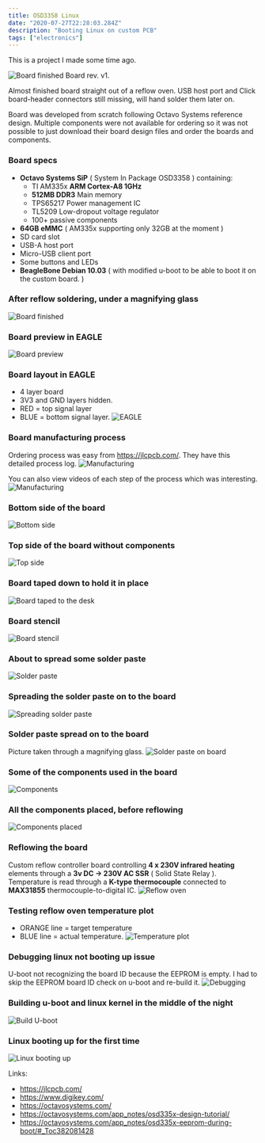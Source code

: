 ```yaml
---
title: OSD3358 Linux
date: "2020-07-27T22:28:03.284Z"
description: "Booting Linux on custom PCB"
tags: ["electronics"]
---
```


This is a project I made some time ago.

![Board finished](./boardFinished.jpg)
Board rev. v1. 

Almost finished board straight out of a reflow oven. USB host port and Click board-header connectors still 
missing, will hand solder them later on. 


Board was developed from scratch following Octavo Systems reference design. 
Multiple components were not available for ordering so it was not possible to just download their 
board design files and order the boards and components.


### Board specs
- **Octavo Systems SiP** ( System In Package OSD3358 ) containing:
  - TI AM335x **ARM Cortex-A8 1GHz**
  - **512MB DDR3** Main memory
  - TPS65217 Power management IC
  - TL5209 Low-dropout voltage regulator
  - 100+ passive components
- **64GB eMMC** ( AM335x supporting only 32GB at the moment )
- SD card slot
- USB-A host port
- Micro-USB client port
- Some buttons and LEDs
- **BeagleBone Debian 10.03** ( with modified u-boot to be able to boot it on the custom board. )


### After reflow soldering, under a magnifying glass
![Board finished](./boardFinished2.jpg)


### Board preview in EAGLE
![Board preview](./OSD3358_linux.png)


### Board layout in EAGLE
- 4 layer board
- 3V3 and GND layers hidden.
- RED = top signal layer
- BLUE = bottom signal layer.
![EAGLE](./eagle.png)


### Board manufacturing process
Ordering process was easy from https://jlcpcb.com/. They have this detailed process log.
![Manufacturing](./pcbManufProcess.PNG)

You can also view videos of each step of the process which was interesting.
![Manufacturing](./pcbManufProcessVideo.PNG)

### Bottom side of the board
![Bottom side](./boardBotNoComponents.jpg)


### Top side of the board without components
![Top side](./boardTopNoComponents.jpg)


### Board taped down to hold it in place
![Board taped to the desk](./tape.jpg)


### Board stencil
![Board stencil](./stencil.jpg)


### About to spread some solder paste
![Solder paste](./solderPaste.jpg)


### Spreading the solder paste on to the board
![Spreading solder paste](./spreadPaste.jpg)


### Solder paste spread on to the board
Picture taken through a magnifying glass.
![Solder paste on board](./solderPasteOnBoard.jpg)


### Some of the components used in the board
![Components](./components.jpg)


### All the components placed, before reflowing
![Components placed](./componentsPlaced.jpg)


### Reflowing the board
Custom reflow controller board controlling **4 x 230V infrared heating** elements through a **3v DC -> 230V AC SSR** ( Solid State Relay ).
Temperature is read through a **K-type thermocouple** connected to **MAX31855** thermocouple-to-digital IC.
![Reflow oven](./reflowOven.jpg)


### Testing reflow oven temperature plot
- ORANGE line = target temperature
- BLUE line = actual temperature.
![Temperature plot](./reflowGraph.png)


### Debugging linux not booting up issue
U-boot not recognizing the board ID because the EEPROM is empty. I had to skip the EEPROM board ID check on u-boot and re-build it.
![Debugging](./debugging.jpg)


### Building u-boot and linux kernel in the middle of the night
![Build U-boot](./buildUboot.jpg)


### Linux booting up for the first time
![Linux booting up](./booting.jpg)


Links:
* https://jlcpcb.com/
* https://www.digikey.com/
* https://octavosystems.com/
* https://octavosystems.com/app_notes/osd335x-design-tutorial/
* https://octavosystems.com/app_notes/osd335x-eeprom-during-boot/#_Toc382081428
